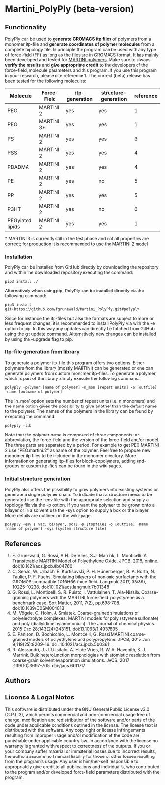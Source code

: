 # Martini_PolyPly (beta-version)

## Functionality 
PolyPly can be used to **generate GROMACS itp files** of polymers from a monomer itp-file and **generate coordinates of polymer molecules** from a complete topology file. In principle the program can be used with any type of force-field (FF) as long as the files are in GROMACS format. It has mainly been developed and tested for [MARTINI polymers](http://www.cgmartini.nl/index.php/force-field-parameters/polymers). Make sure to always **verify the results** and **give appropriate credit** to the developers of the force-field, molecule parameters and this program. If you use this program in your research, please cite reference 1. The current (beta) release has been tested for the following molecules: 

| Molecule         | Force-Field | itp-generation | structure-generation | reference |
|------------------|-------------|----------------|----------------------|-----------|
| PEO              | MARTINI 2   | yes            | yes                  | 1         |
| PEO              | MARTINI 3*  | yes            | yes                  | 1         |
| PS               | MARTINI 2   | yes            | yes                  | 3         |
| PSS              | MARTINI 2   | yes            | yes                  | 4         |
| PDADMA           | MARTINI 2   | yes            | yes                  | 4         |
| PE               | MARTINI 2   | yes            | no                   | 5         |
| PP               | MARTINI 2   | yes            | yes                  | 5         |
| P3HT             | MARTINI 2   | yes            | no                   | 6         |
| PEGylated lipids | MARTINI 2   | yes            | yes                  | 1         |

&ast; MARTINI 3 is currently still in the test phase and not all properties are correct; for production it is recommended to use the MARTINI 2 model
### Installation
PolyPly can be installed from GitHub directly by downloading the repository and within the downloaded repository executing the command:
```
pip3 install ./
```
Alternatively when using pip, PolyPly can be installed directly via the following command: 
```
pip3 install git+https://github.com/fgrunewald/Martini_PolyPly.git#polyply
```
Since for instance the itp-files but also the formats are subject to more or less frequent changes, it is recommended to install PolyPly via with the -e option to pip. In this way any updates can directly be fatched from GitHub using the git update command. Alternatively new changes can be installed by using the -upgrade flag to pip.

### Itp-file generation from library
To generate a polymer itp-file this program offers two options. Either polymers from the library (mostly MARTINI) can be generated or one can generate polymers from custom monomer itp-files. To generate a polymer, which is part of the library simply execute the following command:
```
polyply -polymer [name of polymer] -n_mon [repeat units] -o [outfile] -name [outname of polymer]
```
The 'n_mon' option sets the number of repeat units (i.e. n monomers) and the name option gives the possibility to give another than the default name to the polymer. The names of the polymers in the library can be found by executing the command:
```
polyply -lib
```
Note that the polymer name is composed of three components: an abbreviation, the force-field and the version of the force-field and/or model. The three parts are separated by a period. For example to get PEO MARTINI 2 use “PEO.martini.2” as name of the polymer. Feel free to propose new monomer itp files to be included in the monomer directory. More information on generating itp-files for block-copolymers, adding end-groups or custom itp-fiels can be found in the wiki pages. 

### Initial structure generation
PolyPly also offers the possibility to grow polymers into existing systems or generate a single polymer chain. To indicate that a structure needs to be generated use the -env file with the appropriate selection and supply a topology file via the -p option. If you want the polymer to be grown onto a bilayer or in a solvent use the -sys option to supply a box or the bilayer. More details are outlined on the wiki-page. 
```
polyply -env [ vac, bilayer, sol] -p [topfile] -o [outfile] -name [name of polymer] -sys [system structure file]
```
## References 
1. F. Grunewald, G. Rossi, A.H. De Vries, S.J. Marrink, L. Monticelli. A Transferable MARTINI Model of Polyethylene Oxide. JPCB, 2018, online. doi:10.1021/acs.jpcb.8b04760 
2. C. Senac, W. Urbach, E. Kurtisovski, P. H. Hünenberger, B. A. Horta, N. Taulier, P. F. Fuchs. Simulating bilayers of nonionic surfactants with the GROMOS-compatible 2016H66 force field. Langmuir 2017, 33(39), 10225-10238. doi:10.1021/acs.langmuir.7b01348
3. G. Rossi, L. Monticelli, S. R. Puisto, I. Vattulainen, T. Ala-Nissila. Coarse-graining polymers with the MARTINI force-field: polystyrene as a benchmark case. Soft Matter, 2011, 7(2), pp.698-708. doi:10.1039/C0SM00481B
4. M. Vögele, C. Holm, J. Smiatek. Coarse-grained simulations of polyelectrolyte complexes: MARTINI models for poly (styrene sulfonate) and poly (diallyldimethylammonium). The Journal of chemical physics. 2015 Dec 28;143(24):243151. doi:10.1063/1.4937805
5. E. Panizon, D. Bochicchio, L. Monticelli, G. Rossi MARTINI coarse-grained models of polyethylene and polypropylene. JPCB, 2015 Jun 9;119(25):8209-16. doi: 10.1021/acs.jpcb.5b03611
6. R. Alessandri, J. J. Uusitalo, A. H. de Vries, R. W. A. Havenith, S. J. Marrink. Bulk heterojunction morphologies with atomistic resolution from coarse-grain solvent evaporation simulations. JACS. 2017 ;139(10):3697-705. doi:/jacs.6b11717

## Authors

## License & Legal Notes

This software is distributed under the GNU General Public License v3.0 (G.P.L 3), which permits commercial and non-commercial usage free of charge, modification and redistribution of the software and/or parts of the code under applicable conditions outlined in the license. The [license text](LICENSE) is distributed with the software. Any copy right or license infringements resulting from improper usage and/or modification of the code are punishable under applicable country law. In accordance with the license no warranty is granted with respect to correctness of the outputs. If you or your company suffer material or immaterial losses due to incorrect results, the authors assume no financial liability for those or other losses resulting from the program’s usage. Any user is him/her-self responsible to appropriately give credit to all publications and individual’s, who contributed to the program and/or developed force-field parameters distributed with the program.

